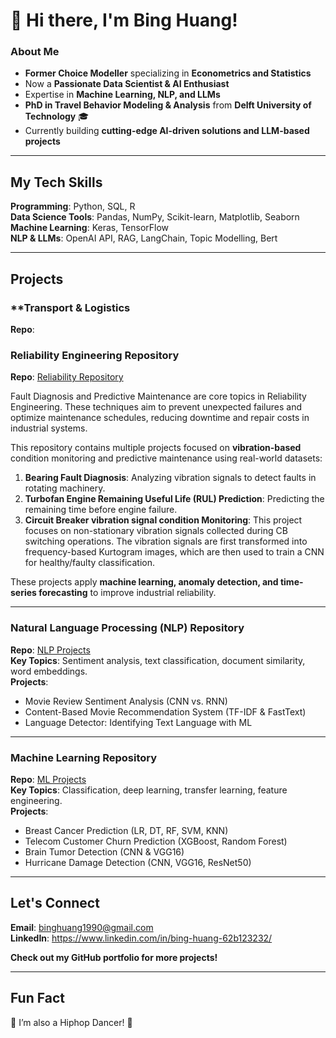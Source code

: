 # 👋 Hi there, I'm **Bing Huang!** 

### **About Me**  

- **Former Choice Modeller** specializing in **Econometrics and Statistics**  
- Now a **Passionate Data Scientist & AI Enthusiast**  
- Expertise in **Machine Learning, NLP, and LLMs**  
- **PhD in Travel Behavior Modeling & Analysis** from **Delft University of Technology** 🎓  
- Currently building **cutting-edge AI-driven solutions and LLM-based projects** 

---

## **My Tech Skills**  

**Programming**: Python, SQL, R  
**Data Science Tools**: Pandas, NumPy, Scikit-learn, Matplotlib, Seaborn  
**Machine Learning**: Keras, TensorFlow  
**NLP & LLMs**: OpenAI API, RAG, LangChain, Topic Modelling, Bert 

---

## **Projects**  

### **Transport & Logistics
**Repo**: 


### **Reliability Engineering Repository**  
**Repo**: [Reliability Repository](https://github.com/BingBingBao/Reliability_Projects)   

Fault Diagnosis and Predictive Maintenance are core topics in Reliability Engineering. These techniques aim to prevent unexpected failures and optimize maintenance schedules, reducing downtime and repair costs in industrial systems.

This repository contains multiple projects focused on **vibration-based** condition monitoring and predictive maintenance using real-world datasets:

1. **Bearing Fault Diagnosis**: Analyzing vibration signals to detect faults in rotating machinery.
2. **Turbofan Engine Remaining Useful Life (RUL) Prediction**: Predicting the remaining time before engine failure.
3. **Circuit Breaker vibration signal condition Monitoring**: This project focuses on non-stationary vibration signals collected during CB switching operations. The vibration signals are first transformed into frequency-based Kurtogram images, which are then used to train a CNN for healthy/faulty classification.

These projects apply **machine learning, anomaly detection, and time-series forecasting** to improve industrial reliability.

---

### **Natural Language Processing (NLP) Repository**  
**Repo**: [NLP Projects](https://github.com/BingBingBao/NLP_projects)  
**Key Topics**: Sentiment analysis, text classification, document similarity, word embeddings.  
**Projects**:  
   - Movie Review Sentiment Analysis (CNN vs. RNN)  
   - Content-Based Movie Recommendation System (TF-IDF & FastText) 
   - Language Detector: Identifying Text Language with ML 

---

### **Machine Learning Repository**  
**Repo**: [ML Projects](https://github.com/BingBingBao/ML_Projects)  
**Key Topics**: Classification, deep learning, transfer learning, feature engineering.  
**Projects**:  
   - Breast Cancer Prediction (LR, DT, RF, SVM, KNN) 
   - Telecom Customer Churn Prediction (XGBoost, Random Forest)  
   - Brain Tumor Detection (CNN & VGG16) 
   - Hurricane Damage Detection (CNN, VGG16, ResNet50) 

---

## **Let's Connect**  

**Email**: [binghuang1990@gmail.com](mailto:binghuang1990@gmail.com)  
**LinkedIn**: https://www.linkedin.com/in/bing-huang-62b123232/

**Check out my GitHub portfolio for more projects!**  

---

## **Fun Fact**  

💃 I’m also a Hiphop Dancer! 🕺  

